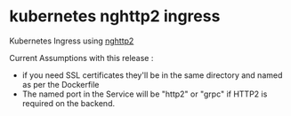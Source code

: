 # kubernetes nghttp2 ingress

Kubernetes Ingress using [nghttp2](https://nghttp2.org/)

Current Assumptions with this release :

* if you need SSL certificates they'll be in the same directory and named as per the Dockerfile
* The named port in the Service will be "http2" or "grpc" if HTTP2 is required on the backend.
